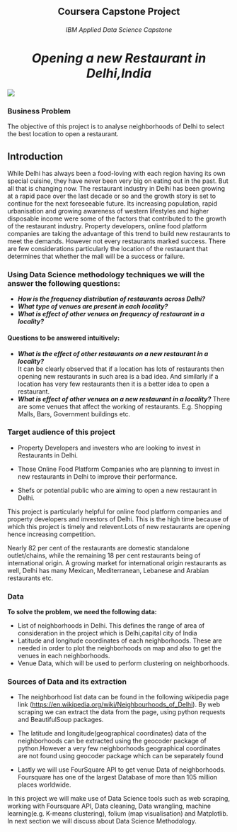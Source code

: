 ##  <center> Coursera Capstone Project </center>

###### <center> IBM Applied Data Science Capstone</center>

#  <center>*Opening a new Restaurant in Delhi,India* </center>


 ![](Desktop/Delhi_Restaurants.jpg )

 

 

 

 

### Business Problem

The objective of this project is to analyse neighborhoods of Delhi to select the best location to open a restaurant. 

 

 

 

 

 

## Introduction  
While Delhi has always been a food-loving with each region having its own special cuisine, they have never been very big on eating out in the past. But all that is changing now. The restaurant industry in Delhi has been growing at a rapid pace over the last decade or so and the growth story is set to continue for the next foreseeable future. Its increasing population, rapid urbanisation and growing awareness of western lifestyles and higher disposable income were some of the factors that contributed to the growth of the restaurant industry.
  Property developers, online food platform companies are taking the advantage of this trend to build new restaurants to meet the demands. However not every restaurants marked success. There are few considerations particularly the location of the restaurant that determines that whether the mall will be a success or failure.

 

 

 

 

 

 
  
### Using Data Science methodology techniques we will the answer the following questions:

* ***How is the frequency distribution of restaurants across Delhi?***
* ***What type of venues are present in each locality?***
* ***What is effect of other venues on frequency of restaurant in a locality?***

 

 

 

 

#### Questions to be answered intuitively:

* ***What is the effect of other restaurants on a new restaurant in a locality?***   
It can be clearly observed that if a location has lots of restaurants then opening new restaurants in such area is a bad idea. And similarly if a location has very few restaurants then it is a better idea to open a restaurant.
* ***What is effect of other venues on  a new restaurant in a locality?***
There are some venues that affect the working of restaurants. E.g. Shopping Malls, Bars, Government buildings etc.

 

 

 

 

### Target audience of this project

* Property Developers and investers who are looking to invest in Restaurants in Delhi.

* Those Online Food Platform Companies who are planning to invest in new restaurants in Delhi to improve their performance.

* Shefs or potential public who are aiming to open a new restaurant in Delhi.

This project is particularly helpful for online food platform companies and property developers and investors of Delhi. This is the high time because of which this project is timely and relevent.Lots of new restaurants are opening hence increasing competition.  

Nearly 82 per cent of the restaurants are domestic standalone outlet/chains, while the remaining 18 per cent restaurants being of international origin. A growing market for international origin restaurants as well, Delhi has many Mexican, Mediterranean, Lebanese and Arabian restaurants etc.


###  **Data**

**To solve the problem, we need the following data:**  

* List of neighborhoods in Delhi. This defines the range of area of consideration in the project which is Delhi,capital city of India
* Latitude and longitude coordinates of each neighborhoods. These are needed in order to plot the neighborhoods on map and also to get the venues in each neighborhoods.
* Venue Data, which will be used to perform clustering on neighborhoods.

### Sources of Data and its extraction

* The neighborhood list data can be found in the following wikipedia page link (https://en.wikipedia.org/wiki/Neighbourhoods_of_Delhi). By web scraping we can extract the data from the page, using python requests and BeautifulSoup packages.

* The latitude and longitude(geographical coordinates) data of the neighborhoods can be extracted using the geocoder package of python.However a very few neighborhoods geographical coordinates are not found using geocoder package which can be separately found

* Lastly we will use FourSquare API to get venue Data of neighborhoods. Foursquare has one of the largest Database of more than 105 million places worldwide.

 

 

 

 

In this project we will make use of Data Science tools such as web scraping, working with Foursquare API, Data cleaning, Data wrangling, machine learning(e.g. K-means clustering), folium (map visualisation) and Matplotlib.  
 In next section we will discuss about Data Science Methodology.


